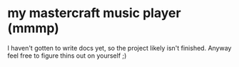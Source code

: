 # my mastercraft music player (mmmp)

I haven't gotten to write docs yet, so the project likely isn't finished. Anyway feel free to figure thins out on yourself ;)
